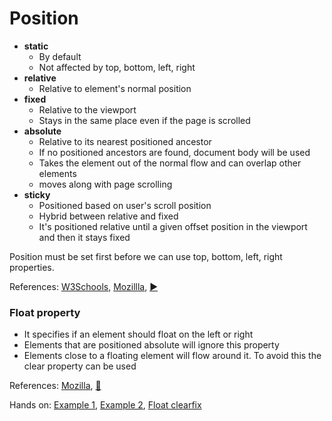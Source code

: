 # Position

- **static**
    - By default
    - Not affected by top, bottom, left, right
- **relative**
    - Relative to element's normal position
- **fixed**
    - Relative to the viewport
    - Stays in the same place even if the page is scrolled
- **absolute**
    - Relative to its nearest positioned ancestor
    - If no positioned ancestors are found, document body will be used
    - Takes the element out of the normal flow and can overlap other elements
    - moves along with page scrolling
- **sticky**
    - Positioned based on user's scroll position
    - Hybrid between relative and fixed
    - It's positioned relative until a given offset position in the viewport and then it stays fixed

Position must be set first before we can use top, bottom, left, right properties.

References: [W3Schools](https://www.w3schools.com/css/css_positioning.asp), 
[Mozillla](https://developer.mozilla.org/en-US/docs/Web/CSS/position),
[:arrow_forward:](https://www.youtube.com/watch?v=jx5jmI0UlXU&ab_channel=WebDevSimplified)

### Float property

- It specifies if an element should float on the left or right
- Elements that are positioned absolute will ignore this property
- Elements close to a floating element will flow around it. To avoid this the clear property can be used

References: [Mozilla](https://developer.mozilla.org/en-US/docs/Learn/CSS/CSS_layout/Floats), [:movie_camera:](https://www.youtube.com/watch?v=LrdkRMZhgZg)

Hands on: [Example 1](https://stackblitz.com/edit/web-platform-d28us6?file=styles.css), [Example 2](https://stackblitz.com/edit/web-platform-ftogmz?file=styles.css), [Float clearfix](https://stackblitz.com/edit/web-platform-zfmawu?file=styles.css)
